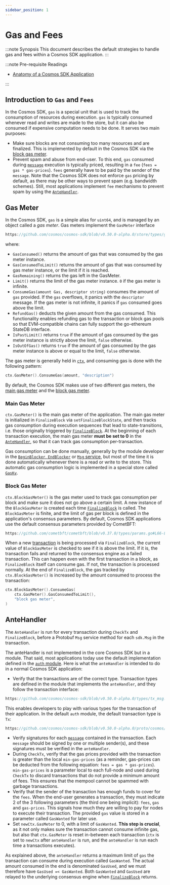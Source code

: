 ```yaml
---
sidebar_position: 1
---
```


# Gas and Fees

:::note Synopsis
This document describes the default strategies to handle gas and fees within a Cosmos SDK application.
:::

:::note Pre-requisite Readings

* [Anatomy of a Cosmos SDK Application](./00-app-anatomy.md)

:::

## Introduction to `Gas` and `Fees`

In the Cosmos SDK, `gas` is a special unit that is used to track the consumption of resources during execution. `gas` is typically consumed whenever read and writes are made to the store, but it can also be consumed if expensive computation needs to be done. It serves two main purposes:

* Make sure blocks are not consuming too many resources and are finalized. This is implemented by default in the Cosmos SDK via the [block gas meter](#block-gas-meter).
* Prevent spam and abuse from end-user. To this end, `gas` consumed during [`message`](../../build/building-modules/02-messages-and-queries.md#messages) execution is typically priced, resulting in a `fee` (`fees = gas * gas-prices`). `fees` generally have to be paid by the sender of the `message`. Note that the Cosmos SDK does not enforce `gas` pricing by default, as there may be other ways to prevent spam (e.g. bandwidth schemes). Still, most applications implement `fee` mechanisms to prevent spam by using the [`AnteHandler`](#antehandler).

## Gas Meter

In the Cosmos SDK, `gas` is a simple alias for `uint64`, and is managed by an object called a _gas meter_. Gas meters implement the `GasMeter` interface

```go reference
https://github.com/cosmos/cosmos-sdk/blob/v0.50.0-alpha.0/store/types/gas.go#L40-L51
```

where:

* `GasConsumed()` returns the amount of gas that was consumed by the gas meter instance.
* `GasConsumedToLimit()` returns the amount of gas that was consumed by gas meter instance, or the limit if it is reached.
* `GasRemaining()` returns the gas left in the GasMeter.
* `Limit()` returns the limit of the gas meter instance. `0` if the gas meter is infinite.
* `ConsumeGas(amount Gas, descriptor string)` consumes the amount of `gas` provided. If the `gas` overflows, it panics with the `descriptor` message. If the gas meter is not infinite, it panics if `gas` consumed goes above the limit.
* `RefundGas()` deducts the given amount from the gas consumed. This functionality enables refunding gas to the transaction or block gas pools so that EVM-compatible chains can fully support the go-ethereum StateDB interface.
* `IsPastLimit()` returns `true` if the amount of gas consumed by the gas meter instance is strictly above the limit, `false` otherwise.
* `IsOutOfGas()` returns `true` if the amount of gas consumed by the gas meter instance is above or equal to the limit, `false` otherwise.

The gas meter is generally held in [`ctx`](../advanced/02-context.md), and consuming gas is done with the following pattern:

```go
ctx.GasMeter().ConsumeGas(amount, "description")
```

By default, the Cosmos SDK makes use of two different gas meters, the [main gas meter](#main-gas-metter) and the [block gas meter](#block-gas-meter).

### Main Gas Meter

`ctx.GasMeter()` is the main gas meter of the application. The main gas meter is initialized in `FinalizeBlock` via `setFinalizeBlockState`, and then tracks gas consumption during execution sequences that lead to state-transitions, i.e. those originally triggered by [`FinalizeBlock`](../advanced/00-baseapp.md#finalizeblock). At the beginning of each transaction execution, the main gas meter **must be set to 0** in the [`AnteHandler`](#antehandler), so that it can track gas consumption per-transaction.

Gas consumption can be done manually, generally by the module developer in the [`BeginBlocker`, `EndBlocker`](../../build/building-modules/06-beginblock-endblock.md) or [`Msg` service](../../build/building-modules/03-msg-services.md), but most of the time it is done automatically whenever there is a read or write to the store. This automatic gas consumption logic is implemented in a special store called [`GasKv`](../advanced/04-store.md#gaskv-store).

### Block Gas Meter

`ctx.BlockGasMeter()` is the gas meter used to track gas consumption per block and make sure it does not go above a certain limit. A new instance of the `BlockGasMeter` is created each time [`FinalizeBlock`](../advanced/00-baseapp.md#finalizeblock) is called. The `BlockGasMeter` is finite, and the limit of gas per block is defined in the application's consensus parameters. By default, Cosmos SDK applications use the default consensus parameters provided by CometBFT:

```go reference
https://github.com/cometbft/cometbft/blob/v0.37.0/types/params.go#L66-L105
```

When a new [transaction](../advanced/01-transactions.md) is being processed via `FinalizeBlock`, the current value of `BlockGasMeter` is checked to see if it is above the limit. If it is, the transaction fails and returned to the consensus engine as a failed transaction. This can happen even with the first transaction in a block, as `FinalizeBlock` itself can consume gas. If not, the transaction is processed normally. At the end of `FinalizeBlock`, the gas tracked by `ctx.BlockGasMeter()` is increased by the amount consumed to process the transaction:

```go
ctx.BlockGasMeter().ConsumeGas(
	ctx.GasMeter().GasConsumedToLimit(),
	"block gas meter",
)
```

## AnteHandler

The `AnteHandler` is run for every transaction during `CheckTx` and `FinalizeBlock`, before a Protobuf `Msg` service method for each `sdk.Msg` in the transaction. 

The anteHandler is not implemented in the core Cosmos SDK but in a module. That said, most applications today use the default implementation defined in the [`auth` module](https://github.com/cosmos/cosmos-sdk/tree/main/x/auth). Here is what the `anteHandler` is intended to do in a normal Cosmos SDK application:

* Verify that the transactions are of the correct type. Transaction types are defined in the module that implements the `anteHandler`, and they follow the transaction interface:

```go reference
https://github.com/cosmos/cosmos-sdk/blob/v0.50.0-alpha.0/types/tx_msg.go#L51-L56
```

  This enables developers to play with various types for the transaction of their application. In the default `auth` module, the default transaction type is `Tx`: 

```protobuf reference
https://github.com/cosmos/cosmos-sdk/blob/v0.50.0-alpha.0/proto/cosmos/tx/v1beta1/tx.proto#L14-L27
```

* Verify signatures for each [`message`](../../build/building-modules/02-messages-and-queries.md#messages) contained in the transaction. Each `message` should be signed by one or multiple sender(s), and these signatures must be verified in the `anteHandler`.
* During `CheckTx`, verify that the gas prices provided with the transaction is greater than the local `min-gas-prices` (as a reminder, gas-prices can be deducted from the following equation: `fees = gas * gas-prices`). `min-gas-prices` is a parameter local to each full-node and used during `CheckTx` to discard transactions that do not provide a minimum amount of fees. This ensures that the mempool cannot be spammed with garbage transactions.
* Verify that the sender of the transaction has enough funds to cover for the `fees`. When the end-user generates a transaction, they must indicate 2 of the 3 following parameters (the third one being implicit): `fees`, `gas` and `gas-prices`. This signals how much they are willing to pay for nodes to execute their transaction. The provided `gas` value is stored in a parameter called `GasWanted` for later use.
* Set `newCtx.GasMeter` to 0, with a limit of `GasWanted`. **This step is crucial**, as it not only makes sure the transaction cannot consume infinite gas, but also that `ctx.GasMeter` is reset in-between each transaction (`ctx` is set to `newCtx` after `anteHandler` is run, and the `anteHandler` is run each time a transactions executes).

As explained above, the `anteHandler` returns a maximum limit of `gas` the transaction can consume during execution called `GasWanted`. The actual amount consumed in the end is denominated `GasUsed`, and we must therefore have `GasUsed =< GasWanted`. Both `GasWanted` and `GasUsed` are relayed to the underlying consensus engine when [`FinalizeBlock`](../advanced/00-baseapp.md#finalizeblock) returns.
